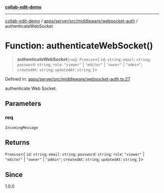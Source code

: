[**collab-edit-demo**](../../../../../../README.md)

***

[collab-edit-demo](../../../../../../README.md) / [apps/server/src/middleware/websocket-auth](../README.md) / authenticateWebSocket

# Function: authenticateWebSocket()

> **authenticateWebSocket**(`req`): `Promise`\<\{ `id`: `string`; `email`: `string`; `password`: `string`; `role`: `"viewer"` \| `"editor"` \| `"owner"` \| `"admin"`; `createdAt`: `string`; `updatedAt`: `string`; \}\>

Defined in: [apps/server/src/middleware/websocket-auth.ts:27](https://github.com/austyle-io/pub-sub-demo/blob/00b2f1e9b947d5e964db5c3be9502513c4374263/apps/server/src/middleware/websocket-auth.ts#L27)

authenticate Web Socket.

## Parameters

### req

`IncomingMessage`

## Returns

`Promise`\<\{ `id`: `string`; `email`: `string`; `password`: `string`; `role`: `"viewer"` \| `"editor"` \| `"owner"` \| `"admin"`; `createdAt`: `string`; `updatedAt`: `string`; \}\>

## Since

1.0.0
